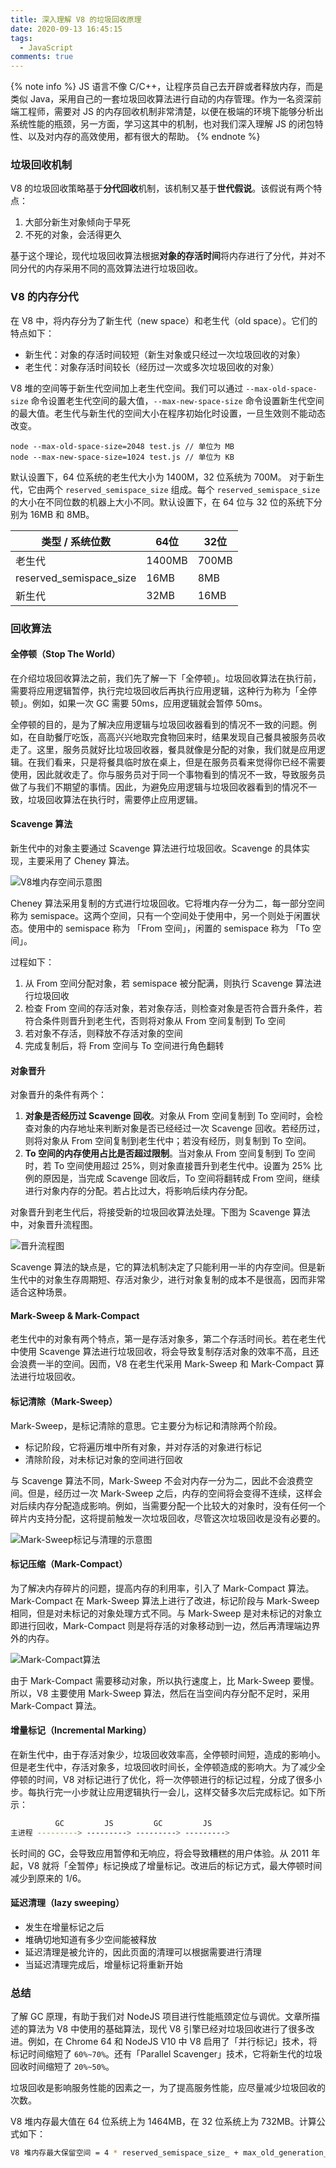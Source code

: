 ```yaml
---
title: 深入理解 V8 的垃圾回收原理
date: 2020-09-13 16:45:15
tags:
  - JavaScript
comments: true
---
```


{% note info %}
JS 语言不像 C/C++，让程序员自己去开辟或者释放内存，而是类似 Java，采用自己的一套垃圾回收算法进行自动的内存管理。作为一名资深前端工程师，需要对 JS 的内存回收机制非常清楚，以便在极端的环境下能够分析出系统性能的瓶颈，另一方面，学习这其中的机制，也对我们深入理解 JS 的闭包特性、以及对内存的高效使用，都有很大的帮助。
{% endnote %}

### 垃圾回收机制

V8 的垃圾回收策略基于**分代回收**机制，该机制又基于**世代假说**。该假说有两个特点：

1. 大部分新生对象倾向于早死
2. 不死的对象，会活得更久

基于这个理论，现代垃圾回收算法根据**对象的存活时间**将内存进行了分代，并对不同分代的内存采用不同的高效算法进行垃圾回收。

<!-- more -->

### V8 的内存分代

在 V8 中，将内存分为了新生代（new space）和老生代（old space）。它们的特点如下：

- 新生代：对象的存活时间较短（新生对象或只经过一次垃圾回收的对象）
- 老生代：对象存活时间较长（经历过一次或多次垃圾回收的对象）

V8 堆的空间等于新生代空间加上老生代空间。我们可以通过 `--max-old-space-size` 命令设置老生代空间的最大值，`--max-new-space-size` 命令设置新生代空间的最大值。老生代与新生代的空间大小在程序初始化时设置，一旦生效则不能动态改变。

```shell
node --max-old-space-size=2048 test.js // 单位为 MB
node --max-new-space-size=1024 test.js // 单位为 KB
```

默认设置下，64 位系统的老生代大小为 1400M，32 位系统为 700M。
对于新生代，它由两个 `reserved_semispace_size` 组成。每个 `reserved_semispace_size` 的大小在不同位数的机器上大小不同。默认设置下，在 64 位与 32 位的系统下分别为 16MB 和 8MB。

| 类型 / 系统位数           | 64位                | 32位                |
| ------------------      | ------------------ | ------------------  |
| 老生代                   |     1400MB         |    700MB            |
| reserved_semispace_size |       16MB         |    8MB              |
| 新生代                   |       32MB         |    16MB             |

### 回收算法

#### 全停顿（Stop The World）

在介绍垃圾回收算法之前，我们先了解一下「全停顿」。垃圾回收算法在执行前，需要将应用逻辑暂停，执行完垃圾回收后再执行应用逻辑，这种行为称为「全停顿」。例如，如果一次 GC 需要 50ms，应用逻辑就会暂停 50ms。

全停顿的目的，是为了解决应用逻辑与垃圾回收器看到的情况不一致的问题。例如，在自助餐厅吃饭，高高兴兴地取完食物回来时，结果发现自己餐具被服务员收走了。这里，服务员就好比垃圾回收器，餐具就像是分配的对象，我们就是应用逻辑。在我们看来，只是将餐具临时放在桌上，但是在服务员看来觉得你已经不需要使用，因此就收走了。你与服务员对于同一个事物看到的情况不一致，导致服务员做了与我们不期望的事情。因此，为避免应用逻辑与垃圾回收器看到的情况不一致，垃圾回收算法在执行时，需要停止应用逻辑。

#### Scavenge 算法

新生代中的对象主要通过 Scavenge 算法进行垃圾回收。Scavenge 的具体实现，主要采用了 Cheney 算法。

![V8堆内存空间示意图](http://cdn.kingmui.cn/gc_1.webp)

Cheney 算法采用复制的方式进行垃圾回收。它将堆内存一分为二，每一部分空间称为 semispace。这两个空间，只有一个空间处于使用中，另一个则处于闲置状态。使用中的 semispace 称为 「From 空间」，闲置的 semispace 称为 「To 空间」。

过程如下：

1. 从 From 空间分配对象，若 semispace 被分配满，则执行 Scavenge 算法进行垃圾回收
2. 检查 From 空间的存活对象，若对象存活，则检查对象是否符合晋升条件，若符合条件则晋升到老生代，否则将对象从 From 空间复制到 To 空间
3. 若对象不存活，则释放不存活对象的空间
4. 完成复制后，将 From 空间与 To 空间进行角色翻转

#### 对象晋升

对象晋升的条件有两个：

1. **对象是否经历过 Scavenge 回收**。对象从 From 空间复制到 To 空间时，会检查对象的内存地址来判断对象是否已经经过一次 Scavenge 回收。若经历过，则将对象从 From 空间复制到老生代中；若没有经历，则复制到 To 空间。
2. **To 空间的内存使用占比是否超过限制**。当对象从 From 空间复制到 To 空间时，若 To 空间使用超过 25%，则对象直接晋升到老生代中。设置为 25% 比例的原因是，当完成 Scavenge 回收后，To 空间将翻转成 From 空间，继续进行对象内存的分配。若占比过大，将影响后续内存分配。

对象晋升到老生代后，将接受新的垃圾回收算法处理。下图为 Scavenge 算法中，对象晋升流程图。

![晋升流程图](http://cdn.kingmui.cn/gc_2.webp)

Scavenge 算法的缺点是，它的算法机制决定了只能利用一半的内存空间。但是新生代中的对象生存周期短、存活对象少，进行对象复制的成本不是很高，因而非常适合这种场景。

#### Mark-Sweep & Mark-Compact

老生代中的对象有两个特点，第一是存活对象多，第二个存活时间长。若在老生代中使用 Scavenge 算法进行垃圾回收，将会导致复制存活对象的效率不高，且还会浪费一半的空间。因而，V8 在老生代采用 Mark-Sweep 和 Mark-Compact 算法进行垃圾回收。

#### 标记清除（Mark-Sweep）

Mark-Sweep，是标记清除的意思。它主要分为标记和清除两个阶段。

- 标记阶段，它将遍历堆中所有对象，并对存活的对象进行标记
- 清除阶段，对未标记对象的空间进行回收

与 Scavenge 算法不同，Mark-Sweep 不会对内存一分为二，因此不会浪费空间。但是，经历过一次 Mark-Sweep 之后，内存的空间将会变得不连续，这样会对后续内存分配造成影响。例如，当需要分配一个比较大的对象时，没有任何一个碎片内支持分配，这将提前触发一次垃圾回收，尽管这次垃圾回收是没有必要的。

![Mark-Sweep标记与清理的示意图](http://cdn.kingmui.cn/gc_3.webp)

#### 标记压缩（Mark-Compact）

为了解决内存碎片的问题，提高内存的利用率，引入了 Mark-Compact 算法。Mark-Compact 在 Mark-Sweep 算法上进行了改进，标记阶段与 Mark-Sweep 相同，但是对未标记的对象处理方式不同。与 Mark-Sweep 是对未标记的对象立即进行回收，Mark-Compact 则是将存活的对象移动到一边，然后再清理端边界外的内存。

![Mark-Compact算法](http://cdn.kingmui.cn/gc_4.webp)

由于 Mark-Compact 需要移动对象，所以执行速度上，比 Mark-Sweep 要慢。所以，V8 主要使用 Mark-Sweep 算法，然后在当空间内存分配不足时，采用 Mark-Compact 算法。

#### 增量标记（Incremental Marking）

在新生代中，由于存活对象少，垃圾回收效率高，全停顿时间短，造成的影响小。但是老生代中，存活对象多，垃圾回收时间长，全停顿造成的影响大。为了减少全停顿的时间，V8 对标记进行了优化，将一次停顿进行的标记过程，分成了很多小步。每执行完一小步就让应用逻辑执行一会儿，这样交替多次后完成标记。如下所示：

```bash
          GC         JS         GC         JS
主进程 ---------> ---------> ---------> --------->
```

长时间的 GC，会导致应用暂停和无响应，将会导致糟糕的用户体验。从 2011 年起，V8 就将「全暂停」标记换成了增量标记。改进后的标记方式，最大停顿时间减少到原来的 1/6。

#### 延迟清理（lazy sweeping）

- 发生在增量标记之后
- 堆确切地知道有多少空间能被释放
- 延迟清理是被允许的，因此页面的清理可以根据需要进行清理
- 当延迟清理完成后，增量标记将重新开始

### 总结

了解 GC 原理，有助于我们对 NodeJS 项目进行性能瓶颈定位与调优。文章所描述的算法为 V8 中使用的基础算法，现代 V8 引擎已经对垃圾回收进行了很多改进。例如，在 Chrome 64 和 NodeJS V10 中 V8 启用了「并行标记」技术，将标记时间缩短了 `60%~70%`。还有「Parallel Scavenger」技术，它将新生代的垃圾回收时间缩短了 `20%~50%`。

垃圾回收是影响服务性能的因素之一，为了提高服务性能，应尽量减少垃圾回收的次数。

V8 堆内存最大值在 64 位系统上为 1464MB，在 32 位系统上为 732MB。计算公式如下：

```bash
V8 堆内存最大保留空间 = 4 * reserved_semispace_size_ + max_old_generation_size_
```
